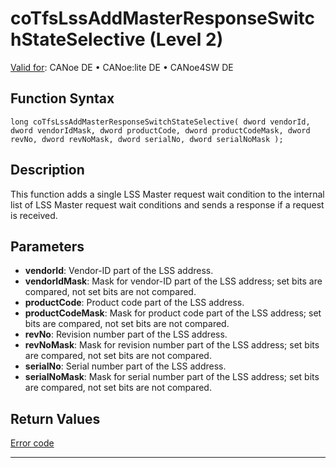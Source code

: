 # coTfsLssAddMasterResponseSwitchStateSelective (Level 2)

[Valid for](../../../../Shared/FeatureAvailability.md): CANoe DE • CANoe:lite DE • CANoe4SW DE

## Function Syntax

```plaintext
long coTfsLssAddMasterResponseSwitchStateSelective( dword vendorId, dword vendorIdMask, dword productCode, dword productCodeMask, dword revNo, dword revNoMask, dword serialNo, dword serialNoMask );
```

## Description

This function adds a single LSS Master request wait condition to the internal list of LSS Master request wait conditions and sends a response if a request is received.

## Parameters

- **vendorId**: Vendor-ID part of the LSS address.
- **vendorIdMask**: Mask for vendor-ID part of the LSS address; set bits are compared, not set bits are not compared.
- **productCode**: Product code part of the LSS address.
- **productCodeMask**: Mask for product code part of the LSS address; set bits are compared, not set bits are not compared.
- **revNo**: Revision number part of the LSS address.
- **revNoMask**: Mask for revision number part of the LSS address; set bits are compared, not set bits are not compared.
- **serialNo**: Serial number part of the LSS address.
- **serialNoMask**: Mask for serial number part of the LSS address; set bits are compared, not set bits are not compared.

## Return Values

[Error code](../CAPLfunctionsCANopenNLTFSErrorCodes.md)

---
